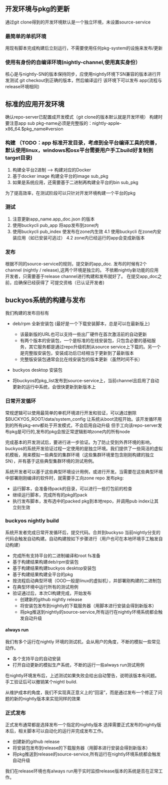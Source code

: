 ## 开发环境与pkg的更新

通过git clone得到的开发环境默认是一个独立环境，未设置source-service

### 最简单的单机环境

用现有脚本完成构建后立刻运行，不需要使用任何pkg-system的设施来发布/更新

### 使用有身份的自编译环境(nightly-channel,使用真实身份）

核心是与nightly-SN的版本保持同步，应使用nightly环境下SN兼容的版本进行开发测试
git checkout到正确的版本，然后编译运行
该环境下可以发布 app(流程与release环境相同)

## 标准的应用开发环境

确认repo-server已配置成开发模式（git clone的版本默认就是开发环境）
构建时要注意app sub pkg-name必须是完整版的：nightly-apple-x86_64.$pkg_name#version

### 构建 （TODO：app 标准开发目录，考虑到全平台编译工具的完善，默认使用linux，windows和osx平台需要用户手工build好复制到target目录)

1. 构建全平台2进制 --> 构建对应的Docker
2. 基于docker image 构建全平台的image sub_pkg
3. 如果是系统应用，还需要基于二进制再构建全平台的bin sub_pkg

为了提高效率，在测试阶段可以只针对开发环境构建一个平台的pkg

### 测试

1. 注意更新app_name.app_doc.json 的版本
2. 使用buckycli pub_app 将app发布到zone内
3. 使用buckycli pub_index 使发布在zone内生效
   4.1 使用buckycli 在zone内安装应用（如已安装可逃过）
   4.2 zone内已经运行的app会变成新版本

### 发布

根据不同的source-service的规则，提交新的app_doc.
发布的时候有2个channel (nightly / release),这两个环境是独立的。 不依赖nightly新功能的应用开发者，只需要基于release channel进行构建和发布就好了。
在提交app_doc之前，应确保已经获得了 可提交资格（已认证开发者)

## buckyos系统的构建与发布

我们构建的发布目标有

- deb/rpm 全新安装包 (最好是一个下载安装脚本，总是可以在最新版上)

  - 该最新版的URL也可以支持一些出厂硬件在首次激活前的自动更新
  - 有两个版本的安装包，一个是标准的在线安装包，只包含必要的基础服务，其它服务都是通过repo升级机制从source service上下载的。另一个是完整版安装包，安装成功后已经相当于更新到了最新版本
  - 完整版安装包通常会比在线安装包的版本更新（虽然时间不长）
- buckyos desktop 安装包
- 将buckyos的pkg_list发布到source-service上，当前channel且启用了自动更新的运行中系统，会很快更新到新版本上

### 日常开发循环

常规逻辑可以使用最简单的单机环境进行开发和验证，可以通过删除 $BUCKYOS_ROOT/data/system_config 让系统从boot流程开始。该开发循环用到的所有pkg-env都处于开发模式，不会启用自动升级
但手工向该repo-server发布pkg是可行的,发布的pkg会按正常逻辑影响zone内的所有node

完成基本的开发测试后，要进行进一步验证。为了防止受到外界环境的影响，buckyos的系统开发验证过程一定使用的是独立环境。我们提供了一些简洁的虚拟机模板，用来模拟一些典型的集群环境（这些集群环境里包含刚刚构建的独立SN），并有基于这些典型集群环境的测试用例。

系统开发者可以基于这些典型环境设计用例，或进行开发。当需要在这些典型环境中部署刚刚编译的软件时，就需要手工向zone repo 发布pkg:

- 运行脚本，会准备待pack的目录，可以进行一些打包前的检查
- 继续运行脚本，完成所有的pkg的pack
- 执行发布脚本，发布选中的packed pkg到本地repo，并调用pub index让其立刻生效

### buckyos nightly build

系统开发者完成日常开发循环后，提交代码。合并到buckyso 当前nightly分支的代码会触发自动构建。自动构建按如下步骤进行（用户也可在本地环境手工触发自动构建）

- 完成所有支持平台的二进制编译和root fs准备
- 基于构建结果构建deb/rpm安装包
- 基于构建结果构建buckyos desktop安装包
- 基于构建结果构建全平台的pkg
- 按流程启动典型环境（OOD一般是linux的虚拟机），并部署刚构建的二进制包
- 在典型环境中运行所有的测试用例
- 验证通过后，本次CI构建完成，开始发布
  - 创建新的github nightly release
  - 将安装包发布到nightly的下载服务器（用脚本进行安装会得到新版本）
  - 将pkg推送到nightly的source-service,所有运行在nightly环境系统都会触发自动升级

#### always run

我们有多个运行在nightly 环境的测试机，会从用户的角度，不断的模拟一些常见动作。

- 各个支持平台的自动安装
- 打开自动更新的模拟生产系统，不断的运行一些always run测试用例

在nightly环境发布后，上述测试如果失败会给出自动警告，说明该版本有问题。手工验证后可以撤销某个nightl build.

从维护成本的角度，我们不实现真正意义上的“回滚”，而是通过发布一个修正了问题的新的nightly版本来实现同样的效果

### 正式发布

正式发布通常都是选择发布一个指定的nightly版本
选择需要正式发布的nightly版本后，相关脚本可以自动化的运行并完成发布工作。

- 创建新的github release
- 将安装包发布到release的下载服务器（用脚本进行安装会得到新版本）
- 将pkg推送到release的source-service,所有运行在nightly环境系统都会触发自动升级

我们在release环境也有always run用于实时监控release版本的系统是否在正常工作。
